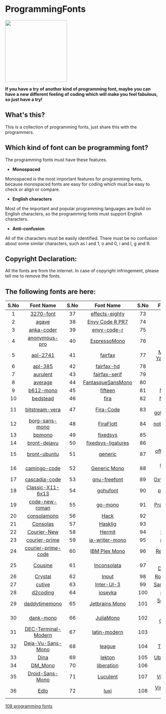 # ProgrammingFonts

<img src="logo-programming-fonts.png" width="" height="200"/>

**If you have a try of another kind of programming font, maybe you can have a new different feeling of coding which will make you feel fabulous, so just have a try!**

## What's this?

This is a collection of programming fonts, just share this with the programmers.

## Which kind of font can be programming font?

The programming fonts must have these features.

* **Monospaced**

Monospaced is the most important features for programming fonts, because monospaced fonts are easy for coding which must be easy to check or align or compare.

* **English characters**

Most of the important and popular programming languages are build on English characters, so the programming fonts must support English characters.

* **Anti-confusion**

All of the characters must be easily identified. There must be no confusion about some similar characters, such as l and 1, o and 0, i and l, g and 9.

## Copyright Declaration:

All the fonts are from the internet. In case of copyright infringement, please tell me to remove the fonts.

## The following fonts are here:

| **S.No** |                                                   **Font Name**                                                  | **S.No** |                                                  **Font Name**                                                 | **S.No** |                                                    **Font Name**                                                   |
|:--------:|:----------------------------------------------------------------------------------------------------------------:|:--------:|:--------------------------------------------------------------------------------------------------------------:|:--------:|:------------------------------------------------------------------------------------------------------------------:|
|     1    |           [3270-font](https://github.com/ProgrammingFonts/ProgrammingFonts/tree/master/font/3270-font)           |    37    |     [effects-eighty](https://github.com/ProgrammingFonts/ProgrammingFonts/tree/master/font/effects-eighty)     |    73    |                   [M+](https://github.com/ProgrammingFonts/ProgrammingFonts/tree/master/font/M+)                   |
|     2    |               [agave](https://github.com/ProgrammingFonts/ProgrammingFonts/tree/master/font/agave)               |    38    | [Envy Code R PR7](https://github.com/ProgrammingFonts/ProgrammingFonts/tree/master/font/Envy%20Code%20R%20PR7) |    74    |                [Menlo](https://github.com/ProgrammingFonts/ProgrammingFonts/tree/master/font/Menlo)                |
|     3    |          [anka-coder](https://github.com/ProgrammingFonts/ProgrammingFonts/tree/master/font/anka-coder)          |    39    |        [envy-code-r](https://github.com/ProgrammingFonts/ProgrammingFonts/tree/master/font/envy-code-r)        |    75    |               [mensch](https://github.com/ProgrammingFonts/ProgrammingFonts/tree/master/font/mensch)               |
|     4    |       [anonymous-pro](https://github.com/ProgrammingFonts/ProgrammingFonts/tree/master/font/anonymous-pro)       |    40    |       [EspressoMono](https://github.com/ProgrammingFonts/ProgrammingFonts/tree/master/font/EspressoMono)       |    76    |                [meslo](https://github.com/ProgrammingFonts/ProgrammingFonts/tree/master/font/meslo)                |
|     5    |            [apl-2741](https://github.com/ProgrammingFonts/ProgrammingFonts/tree/master/font/apl-2741)            |    41    |            [fairfax](https://github.com/ProgrammingFonts/ProgrammingFonts/tree/master/font/fairfax)            |    77    | [Microsoft-YaHei-Mono](https://github.com/ProgrammingFonts/ProgrammingFonts/tree/master/font/Microsoft-YaHei-Mono) |
|     6    |             [apl-385](https://github.com/ProgrammingFonts/ProgrammingFonts/tree/master/font/apl-385)             |    42    |         [fairfax-hd](https://github.com/ProgrammingFonts/ProgrammingFonts/tree/master/font/fairfax-hd)         |    78    |               [Monaco](https://github.com/ProgrammingFonts/ProgrammingFonts/tree/master/font/Monaco)               |
|     7    |            [aurulent](https://github.com/ProgrammingFonts/ProgrammingFonts/tree/master/font/aurulent)            |    43    |      [fairfax-serif](https://github.com/ProgrammingFonts/ProgrammingFonts/tree/master/font/fairfax-serif)      |    79    |              [Monofur](https://github.com/ProgrammingFonts/ProgrammingFonts/tree/master/font/Monofur)              |
|     8    |             [average](https://github.com/ProgrammingFonts/ProgrammingFonts/tree/master/font/average)             |    44    |  [FantasqueSansMono](https://github.com/ProgrammingFonts/ProgrammingFonts/tree/master/font/FantasqueSansMono)  |    80    |               [Monoid](https://github.com/ProgrammingFonts/ProgrammingFonts/tree/master/font/Monoid)               |
|     9    |           [b612-mono](https://github.com/ProgrammingFonts/ProgrammingFonts/tree/master/font/b612-mono)           |    45    |            [fifteen](https://github.com/ProgrammingFonts/ProgrammingFonts/tree/master/font/fifteen)            |    81    |             [MonoLisa](https://github.com/ProgrammingFonts/ProgrammingFonts/tree/master/font/MonoLisa)             |
|    10    |            [bedstead](https://github.com/ProgrammingFonts/ProgrammingFonts/tree/master/font/bedstead)            |    46    |               [fira](https://github.com/ProgrammingFonts/ProgrammingFonts/tree/master/font/fira)               |    82    |             [Mononoki](https://github.com/ProgrammingFonts/ProgrammingFonts/tree/master/font/Mononoki)             |
|    11    |      [bitstream-vera](https://github.com/ProgrammingFonts/ProgrammingFonts/tree/master/font/bitstream-vera)      |    47    |          [Fira-Code](https://github.com/ProgrammingFonts/ProgrammingFonts/tree/master/font/Fira-Code)          |    83    |  [nanum-gothic-coding](https://github.com/ProgrammingFonts/ProgrammingFonts/tree/master/font/nanum-gothic-coding)  |
|    12    |      [borg-sans-mono](https://github.com/ProgrammingFonts/ProgrammingFonts/tree/master/font/borg-sans-mono)      |    48    |          [FiraFlott](https://github.com/ProgrammingFonts/ProgrammingFonts/tree/master/font/FiraFlott)          |    84    |       [notcouriersans](https://github.com/ProgrammingFonts/ProgrammingFonts/tree/master/font/notcouriersans)       |
|    13    |              [bpmono](https://github.com/ProgrammingFonts/ProgrammingFonts/tree/master/font/bpmono)              |    49    |           [fixedsys](https://github.com/ProgrammingFonts/ProgrammingFonts/tree/master/font/fixedsys)           |    85    |                 [noto](https://github.com/ProgrammingFonts/ProgrammingFonts/tree/master/font/noto)                 |
|    14    |        [bront-dejavu](https://github.com/ProgrammingFonts/ProgrammingFonts/tree/master/font/bront-dejavu)        |    50    | [fixedsys-ligatures](https://github.com/ProgrammingFonts/ProgrammingFonts/tree/master/font/fixedsys-ligatures) |    86    |                 [nova](https://github.com/ProgrammingFonts/ProgrammingFonts/tree/master/font/nova)                 |
|    15    |        [bront-ubuntu](https://github.com/ProgrammingFonts/ProgrammingFonts/tree/master/font/bront-ubuntu)        |    51    |            [generic](https://github.com/ProgrammingFonts/ProgrammingFonts/tree/master/font/generic)            |    87    |      [office-code-pro](https://github.com/ProgrammingFonts/ProgrammingFonts/tree/master/font/office-code-pro)      |
|    16    |        [camingo-code](https://github.com/ProgrammingFonts/ProgrammingFonts/tree/master/font/camingo-code)        |    52    |      [Generic Mono](https://github.com/ProgrammingFonts/ProgrammingFonts/tree/master/font/Generic%20Mono)      |    88    |       [Overpass Mono](https://github.com/ProgrammingFonts/ProgrammingFonts/tree/master/font/Overpass%20Mono)       |
|    17    |       [cascadia-code](https://github.com/ProgrammingFonts/ProgrammingFonts/tree/master/font/cascadia-code)       |    53    |       [gnu-freefont](https://github.com/ProgrammingFonts/ProgrammingFonts/tree/master/font/gnu-freefont)       |    89    |          [Oxygen-Mono](https://github.com/ProgrammingFonts/ProgrammingFonts/tree/master/font/Oxygen-Mono)          |
|    18    |    [Classic-X11-6x13](https://github.com/ProgrammingFonts/ProgrammingFonts/tree/master/font/Classic-X11-6x13)    |    54    |           [gohufont](https://github.com/ProgrammingFonts/ProgrammingFonts/tree/master/font/gohufont)           |    90    |            [plex-mono](https://github.com/ProgrammingFonts/ProgrammingFonts/tree/master/font/plex-mono)            |
|    19    |      [code-new-roman](https://github.com/ProgrammingFonts/ProgrammingFonts/tree/master/font/code-new-roman)      |    55    |            [go-mono](https://github.com/ProgrammingFonts/ProgrammingFonts/tree/master/font/go-mono)            |    91    |         [Pragmata-Pro](https://github.com/ProgrammingFonts/ProgrammingFonts/tree/master/font/Pragmata-Pro)         |
|    20    |         [consolamono](https://github.com/ProgrammingFonts/ProgrammingFonts/tree/master/font/consolamono)         |    56    |               [Hack](https://github.com/ProgrammingFonts/ProgrammingFonts/tree/master/font/Hack)               |    92    |              [profont](https://github.com/ProgrammingFonts/ProgrammingFonts/tree/master/font/profont)              |
|    21    |            [Consolas](https://github.com/ProgrammingFonts/ProgrammingFonts/tree/master/font/Consolas)            |    57    |            [Hasklig](https://github.com/ProgrammingFonts/ProgrammingFonts/tree/master/font/Hasklig)            |    93    |               [Proggy](https://github.com/ProgrammingFonts/ProgrammingFonts/tree/master/font/Proggy)               |
|    22    |         [Courier-New](https://github.com/ProgrammingFonts/ProgrammingFonts/tree/master/font/Courier-New)         |    58    |             [Hermit](https://github.com/ProgrammingFonts/ProgrammingFonts/tree/master/font/Hermit)             |    94    |              [Pt-Mono](https://github.com/ProgrammingFonts/ProgrammingFonts/tree/master/font/Pt-Mono)              |
|    23    |       [courier-prime](https://github.com/ProgrammingFonts/ProgrammingFonts/tree/master/font/courier-prime)       |    59    |     [ia-writer-mono](https://github.com/ProgrammingFonts/ProgrammingFonts/tree/master/font/ia-writer-mono)     |    95    |            [recursive](https://github.com/ProgrammingFonts/ProgrammingFonts/tree/master/font/recursive)            |
|    24    |  [courier-prime-code](https://github.com/ProgrammingFonts/ProgrammingFonts/tree/master/font/courier-prime-code)  |    60    |    [IBM Plex Mono](https://github.com/ProgrammingFonts/ProgrammingFonts/tree/master/font/IBM%20Plex%20Mono)    |    96    |           [RedHatMono](https://github.com/ProgrammingFonts/ProgrammingFonts/tree/master/font/RedHatMono)           |
|    25    |             [Cousine](https://github.com/ProgrammingFonts/ProgrammingFonts/tree/master/font/Cousine)             |    61    |        [Inconsolata](https://github.com/ProgrammingFonts/ProgrammingFonts/tree/master/font/Inconsolata)        |    97    |     [Ricty-Diminished](https://github.com/ProgrammingFonts/ProgrammingFonts/tree/master/font/Ricty-Diminished)     |
|    26    |             [Crystal](https://github.com/ProgrammingFonts/ProgrammingFonts/tree/master/font/Crystal)             |    62    |              [Input](https://github.com/ProgrammingFonts/ProgrammingFonts/tree/master/font/Input)              |    98    |          [Roboto_Mono](https://github.com/ProgrammingFonts/ProgrammingFonts/tree/master/font/Roboto_Mono)          |
|    27    |              [cutive](https://github.com/ProgrammingFonts/ProgrammingFonts/tree/master/font/cutive)              |    63    |         [Inter-UI-3](https://github.com/ProgrammingFonts/ProgrammingFonts/tree/master/font/Inter-UI-3)         |    99    |        [Sarasa-Gothic](https://github.com/ProgrammingFonts/ProgrammingFonts/tree/master/font/Sarasa-Gothic)        |
|    28    |            [d2coding](https://github.com/ProgrammingFonts/ProgrammingFonts/tree/master/font/d2coding)            |    64    |            [iosevka](https://github.com/ProgrammingFonts/ProgrammingFonts/tree/master/font/iosevka)            |    100   |              [saxMono](https://github.com/ProgrammingFonts/ProgrammingFonts/tree/master/font/saxMono)              |
|    29    |       [daddytimemono](https://github.com/ProgrammingFonts/ProgrammingFonts/tree/master/font/daddytimemono)       |    65    |    [Jetbrains Mono](https://github.com/ProgrammingFonts/ProgrammingFonts/tree/master/font/Jetbrains%20Mono)    |    101   |        [SomeType-Mono](https://github.com/ProgrammingFonts/ProgrammingFonts/tree/master/font/SomeType-Mono)        |
|    30    |           [dank-mono](https://github.com/ProgrammingFonts/ProgrammingFonts/tree/master/font/dank-mono)           |    66    |          [JuliaMono](https://github.com/ProgrammingFonts/ProgrammingFonts/tree/master/font/JuliaMono)          |    102   |      [Source-Code-Pro](https://github.com/ProgrammingFonts/ProgrammingFonts/tree/master/font/Source-Code-Pro)      |
|    31    | [DEC-Terminal-Modern](https://github.com/ProgrammingFonts/ProgrammingFonts/tree/master/font/DEC-Terminal-Modern) |    67    |       [latin-modern](https://github.com/ProgrammingFonts/ProgrammingFonts/tree/master/font/latin-modern)       |    103   |                [space](https://github.com/ProgrammingFonts/ProgrammingFonts/tree/master/font/space)                |
|    32    |   [Deja-Vu-Sans-Mono](https://github.com/ProgrammingFonts/ProgrammingFonts/tree/master/font/Deja-Vu-Sans-Mono)   |    68    |             [league](https://github.com/ProgrammingFonts/ProgrammingFonts/tree/master/font/league)             |    104   |          [Triskweline](https://github.com/ProgrammingFonts/ProgrammingFonts/tree/master/font/Triskweline)          |
|    33    |                [Dina](https://github.com/ProgrammingFonts/ProgrammingFonts/tree/master/font/Dina)                |    69    |             [lekton](https://github.com/ProgrammingFonts/ProgrammingFonts/tree/master/font/lekton)             |    105   |          [Ubuntu-Mono](https://github.com/ProgrammingFonts/ProgrammingFonts/tree/master/font/Ubuntu-Mono)          |
|    34    |             [DM_Mono](https://github.com/ProgrammingFonts/ProgrammingFonts/tree/master/font/DM_Mono)             |    70    |         [liberation](https://github.com/ProgrammingFonts/ProgrammingFonts/tree/master/font/liberation)         |    106   |              [Unifont](https://github.com/ProgrammingFonts/ProgrammingFonts/tree/master/font/Unifont)              |
|    35    |     [Droid-Sans-Mono](https://github.com/ProgrammingFonts/ProgrammingFonts/tree/master/font/Droid-Sans-Mono)     |    71    |           [Luculent](https://github.com/ProgrammingFonts/ProgrammingFonts/tree/master/font/Luculent)           |    107   |         [Victor Mono](https://github.com/ProgrammingFonts/ProgrammingFonts/tree/master/font/Victor%20Mono)         |
|    36    |                [Edlo](https://github.com/ProgrammingFonts/ProgrammingFonts/tree/master/font/Edlo)                |    72    |               [luxi](https://github.com/ProgrammingFonts/ProgrammingFonts/tree/master/font/luxi)               |    108   | [Vintage Fonts Pack](https://github.com/ProgrammingFonts/ProgrammingFonts/tree/master/font/Vintage%20Fonts%20Pack) |

[108 programming fonts](https://github.com/ProgrammingFonts/ProgrammingFonts/tree/master/font) 
